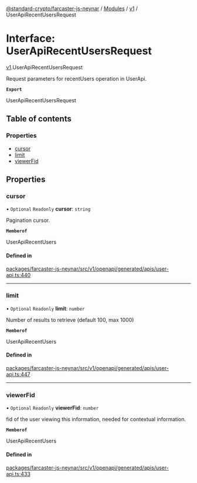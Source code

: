 [@standard-crypto/farcaster-js-neynar](../README.md) / [Modules](../modules.md) / [v1](../modules/v1.md) / UserApiRecentUsersRequest

# Interface: UserApiRecentUsersRequest

[v1](../modules/v1.md).UserApiRecentUsersRequest

Request parameters for recentUsers operation in UserApi.

**`Export`**

UserApiRecentUsersRequest

## Table of contents

### Properties

- [cursor](v1.UserApiRecentUsersRequest.md#cursor)
- [limit](v1.UserApiRecentUsersRequest.md#limit)
- [viewerFid](v1.UserApiRecentUsersRequest.md#viewerfid)

## Properties

### cursor

• `Optional` `Readonly` **cursor**: `string`

Pagination cursor.

**`Memberof`**

UserApiRecentUsers

#### Defined in

[packages/farcaster-js-neynar/src/v1/openapi/generated/apis/user-api.ts:440](https://github.com/standard-crypto/farcaster-js/blob/main/packages/farcaster-js-neynar/src/v1/openapi/generated/apis/user-api.ts#L440)

___

### limit

• `Optional` `Readonly` **limit**: `number`

Number of results to retrieve (default 100, max 1000)

**`Memberof`**

UserApiRecentUsers

#### Defined in

[packages/farcaster-js-neynar/src/v1/openapi/generated/apis/user-api.ts:447](https://github.com/standard-crypto/farcaster-js/blob/main/packages/farcaster-js-neynar/src/v1/openapi/generated/apis/user-api.ts#L447)

___

### viewerFid

• `Optional` `Readonly` **viewerFid**: `number`

fid of the user viewing this information, needed for contextual information.

**`Memberof`**

UserApiRecentUsers

#### Defined in

[packages/farcaster-js-neynar/src/v1/openapi/generated/apis/user-api.ts:433](https://github.com/standard-crypto/farcaster-js/blob/main/packages/farcaster-js-neynar/src/v1/openapi/generated/apis/user-api.ts#L433)
